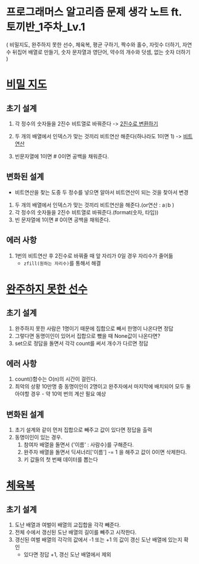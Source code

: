 # 프로그래머스 알고리즘 문제 생각 노트 ft. 토끼반_1주차_Lv.1

( 비밀지도, 완주하지 못한 선수, 체육복, 평균 구하기, 짝수와 홀수, 자릿수 더하기, 자연수 뒤집어 배열로 만들기, 숫자 문자열과 영단어, 약수의 개수와 덧셈, 없는 숫자 더하기 )


# [비밀 지도](https://school.programmers.co.kr/learn/courses/30/lessons/17681#)

## 초기 설계

1. 각 정수의 숫자들을 2진수 비트열로 바꿔준다 -> [2진수로 변환하기](https://brownbears.tistory.com/467)

2. 두 개의 배열에서 인덱스가 맞는 것끼리 비트연산 해준다(하나라도 1이면 1) -> [비트연산](https://wikidocs.net/1161)

3. 빈문자열에 1이면 # 0이면 공백을 채워준다.

## 변화된 설계
- 비트연산을 찾는 도중 두 정수를 넣으면 알아서 비트연산이 되는 것을 찾아서 변경
1. 두 개의 배열에서 인덱스가 맞는 것끼리 비트연산을 해준다.(or연산 : a`|`b )
2. 각 정수의 숫자들을 2진수 비트열로 바꿔준다.(format(숫자, 타입))
3. 빈 문자열에 1이면 # 0이면 공백을 채워준다.

## 에러 사항

1. 1번의 비트연산 후 2진수로 바꿔줄 때 앞 자리가 0일 경우 자리수가 줄어듦
    - `zfill(원하는 자리수)`를 통해서 해결


# [완주하지 못한 선수](https://school.programmers.co.kr/learn/courses/30/lessons/42576)

## 초기 설계

1. 완주하지 못한 사람은 1명이기 때문에 집합으로 빼서 한명이 나온다면 정답
2. 그렇다면 동명이인이 있어서 집합으로 뺐을 때 None값이 나온다면?
3. set으로 정답을 돌면서 각각 count를 써서 개수가 다르면 정답
## 에러 사항

1. count()함수는 O(n)의 시간이 걸린다.
2. 최악의 상황 10만명 중 동명이인이 2명이고 완주자에서 마지막에 배치되어 모두 돌아야할 경우 - 약 10억 번의 계산 필요 예상
## 변화된 설계

1. 초기 설계와 같이 먼저 집합으로 빼주고 값이 있다면 정답을 출력
2. 동명이인이 있는 경우.
    1. 참여자 배열을 돌면서 {'이름' : 사람수}를 구해준다.
    2. 완주자 배열을 돌면서 딕셔너리['이름'] -= 1 을 해주고 값이 0이면 삭제한다.
    3. 키 값들의 첫 번째 데이터를 뽑는다


# [체육복](https://school.programmers.co.kr/learn/courses/30/lessons/42862)

## 초기 설계

1. 도난 배열과 여벌이 배열의 교집합을 각각 빼준다.
2. 전체 수에서 갱신된 도난 배열의 길이를 빼주고 시작한다.
3. 갱신된 여벌 배열의 각각의 값에서 -1 또는 +1 의 값이 갱신 도난 배열에 있는지 확인
    - 있다면 정답 +1, 갱신 도난 배열에서 제외